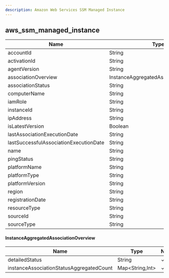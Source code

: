 ```yaml
---
description: Amazon Web Services SSM Managed Instance
---
```

aws_ssm_managed_instance
------------------------

| **Name**                               | **Type**                              | **Nullable** |
| -------------------------------------- | ------------------------------------- | ------------ |
| accountId                              | String                                | &cross;      |
| activationId                           | String                                | &check;      |
| agentVersion                           | String                                | &check;      |
| associationOverview                    | InstanceAggregatedAssociationOverview | &check;      |
| associationStatus                      | String                                | &check;      |
| computerName                           | String                                | &check;      |
| iamRole                                | String                                | &check;      |
| instanceId                             | String                                | &cross;      |
| ipAddress                              | String                                | &check;      |
| isLatestVersion                        | Boolean                               | &check;      |
| lastAssociationExecutionDate           | String                                | &check;      |
| lastSuccessfulAssociationExecutionDate | String                                | &check;      |
| name                                   | String                                | &check;      |
| pingStatus                             | String                                | &check;      |
| platformName                           | String                                | &check;      |
| platformType                           | String                                | &check;      |
| platformVersion                        | String                                | &check;      |
| region                                 | String                                | &cross;      |
| registrationDate                       | String                                | &check;      |
| resourceType                           | String                                | &check;      |
| sourceId                               | String                                | &check;      |
| sourceType                             | String                                | &check;      |

#### InstanceAggregatedAssociationOverview
| **Name**                                 | **Type**        | **Nullable** |
| ---------------------------------------- | --------------- | ------------ |
| detailedStatus                           | String          | &check;      |
| instanceAssociationStatusAggregatedCount | Map<String,Int> | &check;      |
